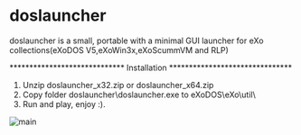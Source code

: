 # doslauncher

doslauncher is a small, portable with a minimal GUI launcher for eXo collections(eXoDOS V5,eXoWin3x,eXoScummVM and RLP)


*****************************   Installation   *******************************

1. Unzip doslauncher_x32.zip or doslauncher_x64.zip
2. Copy folder doslauncher\doslauncher.exe to eXoDOS\eXo\util\
3. Run and play, enjoy :).

![main](https://user-images.githubusercontent.com/84850541/129078243-53cbe11a-1bf0-43da-ab91-b6b8d811095f.png)
